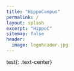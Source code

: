 ```yaml
---
title: "HippoCampus"
permalink: /
layout: splash
excerpt: "HippoC"
sitemap: false
header:
  image: logoheader.jpg
---
```

test{: .text-center}

